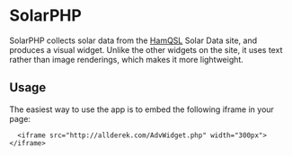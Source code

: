 ﻿# SolarPHP
 
SolarPHP collects solar data from the [HamQSL](http://www.hamqsl.com/solarxml.php) Solar Data site, and produces a visual widget.  Unlike the other widgets on the site, it uses text rather than image renderings, which makes it more lightweight.

## Usage
The easiest way to use the app is to embed the following iframe in your page:

```
  <iframe src="http://allderek.com/AdvWidget.php" width="300px"></iframe>
```
